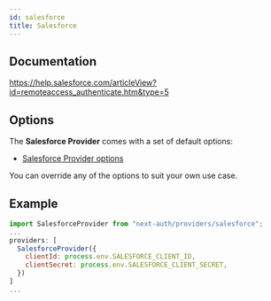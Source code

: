 ```yaml
---
id: salesforce
title: Salesforce
---
```


## Documentation

https://help.salesforce.com/articleView?id=remoteaccess_authenticate.htm&type=5

## Options

The **Salesforce Provider** comes with a set of default options:

- [Salesforce Provider options](https://github.com/nextauthjs/next-auth/blob/main/packages/next-auth/src/providers/salesforce.ts)

You can override any of the options to suit your own use case.

## Example

```js
import SalesforceProvider from "next-auth/providers/salesforce";
...
providers: [
  SalesforceProvider({
    clientId: process.env.SALESFORCE_CLIENT_ID,
    clientSecret: process.env.SALESFORCE_CLIENT_SECRET,
  })
]
...
```
